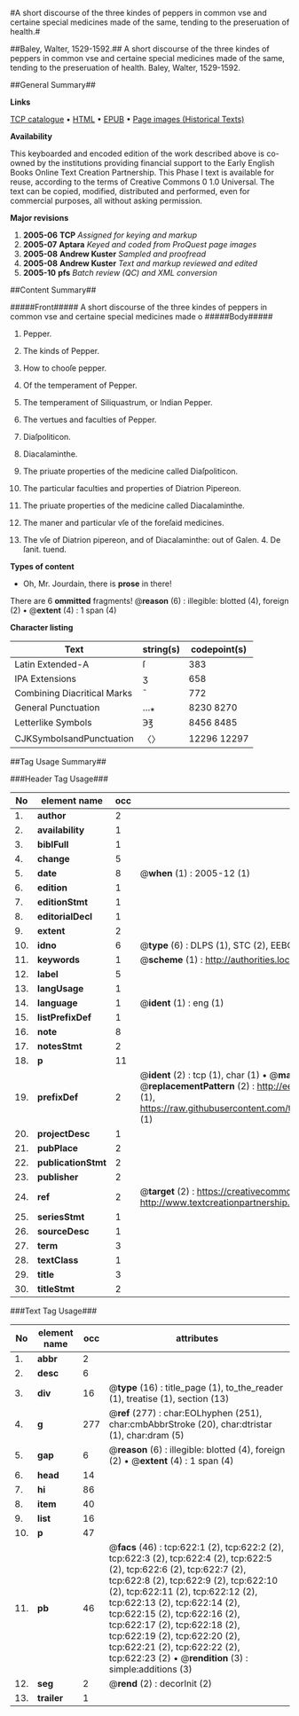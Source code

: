 #A short discourse of the three kindes of peppers in common vse and certaine special medicines made of the same, tending to the preseruation of health.#

##Baley, Walter, 1529-1592.##
A short discourse of the three kindes of peppers in common vse and certaine special medicines made of the same, tending to the preseruation of health.
Baley, Walter, 1529-1592.

##General Summary##

**Links**

[TCP catalogue](http://www.ota.ox.ac.uk/tcp/)  • 
[HTML](http://tei.it.ox.ac.uk/tcp/Texts-HTML/free/A01/A01847.html)  • 
[EPUB](http://tei.it.ox.ac.uk/tcp/Texts-EPUB/free/A01/A01847.epub) • 
[Page images (Historical Texts)](https://data.historicaltexts.jisc.ac.uk/view?pubId=eebo-99836357e&pageId=eebo-99836357e-622-1)

**Availability**

This keyboarded and encoded edition of the
	       work described above is co-owned by the institutions
	       providing financial support to the Early English Books
	       Online Text Creation Partnership. This Phase I text is
	       available for reuse, according to the terms of Creative
	       Commons 0 1.0 Universal. The text can be copied,
	       modified, distributed and performed, even for
	       commercial purposes, all without asking permission.

**Major revisions**

1. __2005-06__ __TCP__ *Assigned for keying and markup*
1. __2005-07__ __Aptara__ *Keyed and coded from ProQuest page images*
1. __2005-08__ __Andrew Kuster__ *Sampled and proofread*
1. __2005-08__ __Andrew Kuster__ *Text and markup reviewed and edited*
1. __2005-10__ __pfs__ *Batch review (QC) and XML conversion*

##Content Summary##

#####Front#####
A short discourse of the three kindes of peppers in common vse and certaine special medicines made o
#####Body#####

1. Pepper.

1. The kinds of Pepper.

1. How to chooſe pepper.

1. Of the temperament of Pepper.

1. The temperament of Siliquastrum, or
Indian Pepper.

1. The vertues and faculties of
Pepper.

1. Diaſpoliticon.

1. Diacalaminthe.

1. The priuate properties of the medicine
called Diaſpoliticon.

1. The particular faculties and properties of
Diatrion Pipereon.

1. The priuate properties of the medicine
called Diacalaminthe.

1. The maner and particular vſe of the
foreſaid medicines.

1. The vſe of Diatrion pipereon, and of Diacalaminthe:
out of Galen. 4.
De ſanit. tuend.

**Types of content**

  * Oh, Mr. Jourdain, there is **prose** in there!

There are 6 **ommitted** fragments! 
 @__reason__ (6) : illegible: blotted (4), foreign (2)  •  @__extent__ (4) : 1 span (4)

**Character listing**


|Text|string(s)|codepoint(s)|
|---|---|---|
|Latin Extended-A|ſ|383|
|IPA  Extensions|ʒ|658|
|Combining             Diacritical Marks|̄|772|
|General Punctuation|…⁎|8230 8270|
|Letterlike Symbols|℈℥|8456 8485|
|CJKSymbolsandPunctuation|〈〉|12296 12297|

##Tag Usage Summary##

###Header Tag Usage###

|No|element name|occ|attributes|
|---|---|---|---|
|1.|__author__|2||
|2.|__availability__|1||
|3.|__biblFull__|1||
|4.|__change__|5||
|5.|__date__|8| @__when__ (1) : 2005-12 (1)|
|6.|__edition__|1||
|7.|__editionStmt__|1||
|8.|__editorialDecl__|1||
|9.|__extent__|2||
|10.|__idno__|6| @__type__ (6) : DLPS (1), STC (2), EEBO-CITATION (1), PROQUEST (1), VID (1)|
|11.|__keywords__|1| @__scheme__ (1) : http://authorities.loc.gov/ (1)|
|12.|__label__|5||
|13.|__langUsage__|1||
|14.|__language__|1| @__ident__ (1) : eng (1)|
|15.|__listPrefixDef__|1||
|16.|__note__|8||
|17.|__notesStmt__|2||
|18.|__p__|11||
|19.|__prefixDef__|2| @__ident__ (2) : tcp (1), char (1)  •  @__matchPattern__ (2) : ([0-9\-]+):([0-9IVX]+) (1), (.+) (1)  •  @__replacementPattern__ (2) : http://eebo.chadwyck.com/downloadtiff?vid=$1&page=$2 (1), https://raw.githubusercontent.com/textcreationpartnership/Texts/master/tcpchars.xml#$1 (1)|
|20.|__projectDesc__|1||
|21.|__pubPlace__|2||
|22.|__publicationStmt__|2||
|23.|__publisher__|2||
|24.|__ref__|2| @__target__ (2) : https://creativecommons.org/publicdomain/zero/1.0/ (1), http://www.textcreationpartnership.org/docs/. (1)|
|25.|__seriesStmt__|1||
|26.|__sourceDesc__|1||
|27.|__term__|3||
|28.|__textClass__|1||
|29.|__title__|3||
|30.|__titleStmt__|2||


###Text Tag Usage###

|No|element name|occ|attributes|
|---|---|---|---|
|1.|__abbr__|2||
|2.|__desc__|6||
|3.|__div__|16| @__type__ (16) : title_page (1), to_the_reader (1), treatise (1), section (13)|
|4.|__g__|277| @__ref__ (277) : char:EOLhyphen (251), char:cmbAbbrStroke (20), char:dtristar (1), char:dram (5)|
|5.|__gap__|6| @__reason__ (6) : illegible: blotted (4), foreign (2)  •  @__extent__ (4) : 1 span (4)|
|6.|__head__|14||
|7.|__hi__|86||
|8.|__item__|40||
|9.|__list__|16||
|10.|__p__|47||
|11.|__pb__|46| @__facs__ (46) : tcp:622:1 (2), tcp:622:2 (2), tcp:622:3 (2), tcp:622:4 (2), tcp:622:5 (2), tcp:622:6 (2), tcp:622:7 (2), tcp:622:8 (2), tcp:622:9 (2), tcp:622:10 (2), tcp:622:11 (2), tcp:622:12 (2), tcp:622:13 (2), tcp:622:14 (2), tcp:622:15 (2), tcp:622:16 (2), tcp:622:17 (2), tcp:622:18 (2), tcp:622:19 (2), tcp:622:20 (2), tcp:622:21 (2), tcp:622:22 (2), tcp:622:23 (2)  •  @__rendition__ (3) : simple:additions (3)|
|12.|__seg__|2| @__rend__ (2) : decorInit (2)|
|13.|__trailer__|1||
